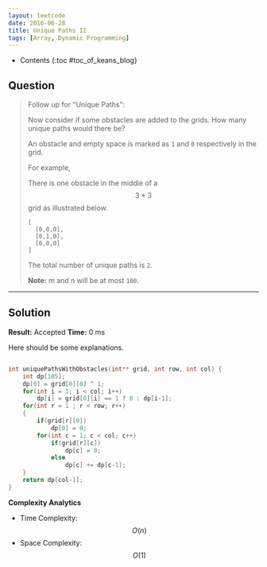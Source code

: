 ```yaml
---
layout: leetcode
date: 2016-06-28
title: Unique Paths II
tags: [Array, Dynamic Programming]
---
```


* Contents
{:toc #toc_of_keans_blog}

## Question

> Follow up for "Unique Paths":
>
>Now consider if some obstacles are added to the grids. How many unique paths would there be?
>
>An obstacle and empty space is marked as `1` and `0` respectively in the grid.
>
>For example,
>
>There is one obstacle in the middle of a $$3*3$$ grid as illustrated below.
>
>     [
>       [0,0,0],
>       [0,1,0],
>       [0,0,0]
>     ]  
>
>The total number of unique paths is `2`.
>
>**Note:** m and n will be at most `100`.  

***

## Solution

**Result:** Accepted **Time:** 0 ms

Here should be some explanations.

```c

int uniquePathsWithObstacles(int** grid, int row, int col) {
    int dp[105];
    dp[0] = grid[0][0] ^ 1;
    for(int i = 1; i < col; i++)
        dp[i] = grid[0][i] == 1 ? 0 : dp[i-1];
    for(int r = 1 ; r < row; r++)
    {
        if(grid[r][0])
            dp[0] = 0;
        for(int c = 1; c < col; c++)
            if(grid[r][c])
                dp[c] = 0;
            else
                dp[c] += dp[c-1];
    }
    return dp[col-1];
}
```

**Complexity Analytics**

- Time Complexity: $$O(n)$$
- Space Complexity: $$O(1)$$
